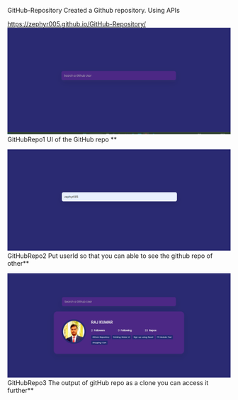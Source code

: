 GitHub-Repository
Created a Github repository. Using APIs

https://zephyr005.github.io/GitHub-Repository/
![Alt text](<Screenshot 2023-07-30 102435.png>)
GitHubRepo1 UI of the GitHub repo **

![Alt text](<Screenshot 2023-07-30 102543.png>)
GitHubRepo2 Put userId so that you can able to see the github repo of other**

![Alt text](<Screenshot 2023-07-30 102422.png>)
GitHubRepo3 The output of gitHub repo as a clone you can access it further**
